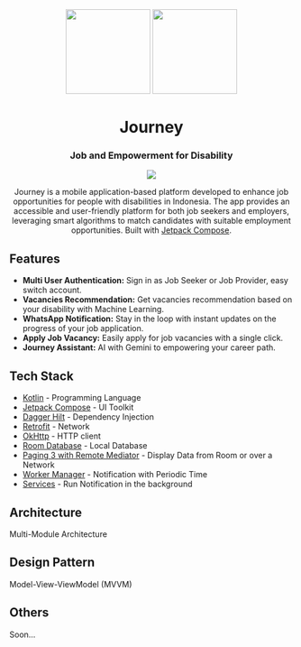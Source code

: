 <div align="center">
  <div style="display: inline-block;">
    <img src="https://github.com/novandi18/journey/assets/48386354/9eb8141d-16e0-42d3-a41f-c8d5a558b477" width="150px"/>
    <img src="https://github.com/novandi18/journey/assets/48386354/c13948fd-8aaf-4823-bd43-697772c23047" width="150px"/>
  </div>
  <h1 align="center">Journey</h1>
  <h3>Job and Empowerment for Disability</h3>

  <p align="center">
    <a href="https://skillicons.dev">
      <img src="https://skillicons.dev/icons?i=kotlin,tensorflow,androidstudio,gcp,figma" />
    </a>
  </p>

  Journey is a mobile application-based platform developed to enhance job opportunities for people with disabilities in Indonesia. The app provides an accessible and user-friendly platform for both job seekers and employers, leveraging smart algorithms to match candidates with suitable employment opportunities. Built with [Jetpack Compose](https://developer.android.com/jetpack/compose).

</div>

## Features
- **Multi User Authentication:** Sign in as Job Seeker or Job Provider, easy switch account.
- **Vacancies Recommendation:** Get vacancies recommendation based on your disability with Machine Learning.
- **WhatsApp Notification:** Stay in the loop with instant updates on the progress of your job application.
- **Apply Job Vacancy:** Easily apply for job vacancies with a single click.
- **Journey Assistant:** AI with Gemini to empowering your career path.

## Tech Stack
- [Kotlin](https://kotlinlang.org/) - Programming Language
- [Jetpack Compose](https://developer.android.com/jetpack/compose) - UI Toolkit
- [Dagger Hilt](https://dagger.dev/hilt/) - Dependency Injection
- [Retrofit](https://square.github.io/retrofit/) - Network
- [OkHttp](https://square.github.io/okhttp/) - HTTP client
- [Room Database](https://developer.android.com/reference/kotlin/androidx/room/RoomDatabase) - Local Database
- [Paging 3 with Remote Mediator](https://developer.android.com/topic/libraries/architecture/paging/v3-overview) - Display Data from Room or over a Network
- [Worker Manager](https://developer.android.com/topic/libraries/architecture/workmanager) - Notification with Periodic Time
- [Services](https://developer.android.com/develop/background-work/services) - Run Notification in the background

## Architecture
Multi-Module Architecture

## Design Pattern
Model-View-ViewModel (MVVM)

## Others
Soon...
